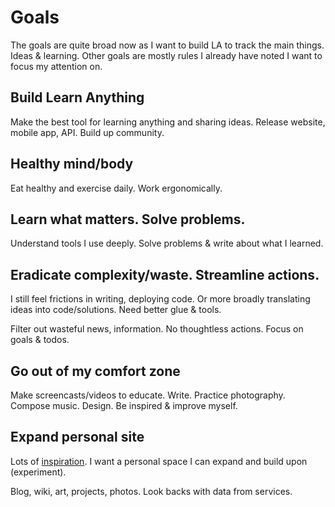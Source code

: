 # Goals

The goals are quite broad now as I want to build LA to track the main things. Ideas & learning. Other goals are mostly rules I already have noted I want to focus my attention on.

## Build Learn Anything

Make the best tool for learning anything and sharing ideas. Release website, mobile app, API. Build up community.

## Healthy mind/body

Eat healthy and exercise daily. Work ergonomically.

## Learn what matters. Solve problems.

Understand tools I use deeply. Solve problems & write about what I learned.

## Eradicate complexity/waste. Streamline actions.

I still feel frictions in writing, deploying code. Or more broadly translating ideas into code/solutions. Need better glue & tools.

Filter out wasteful news, information. No thoughtless actions. Focus on goals & todos.

## Go out of my comfort zone

Make screencasts/videos to educate. Write. Practice photography. Compose music. Design. Be inspired & improve myself.

## Expand personal site

Lots of [inspiration](../design/design-inspiration.md). I want a personal space I can expand and build upon (experiment).

Blog, wiki, art, projects, photos. Look backs with data from services.
